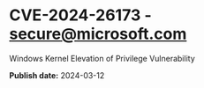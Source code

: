 # CVE-2024-26173 - secure@microsoft.com

Windows Kernel Elevation of Privilege Vulnerability

**Publish date:** 2024-03-12
